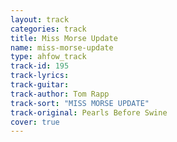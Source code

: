 ```yaml
---
layout: track
categories: track
title: Miss Morse Update
name: miss-morse-update
type: ahfow_track
track-id: 195
track-lyrics: 
track-guitar: 
track-author: Tom Rapp
track-sort: "MISS MORSE UPDATE"
track-original: Pearls Before Swine
cover: true
---
```

